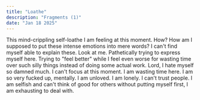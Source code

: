 ```yaml
---
title: "Loathe"
description: "Fragments (1)"
date: "Jan 18 2025"
---
```


This mind-crippling self-loathe I am feeling at this moment. How? How am I supposed to put these intense emotions into mere words? I can't find myself able to explain these. Look at me. Pathetically trying to express myself here. Trying to "feel better" while I feel even worse for wasting time over such silly things instead of doing some actual work. Lord, I hate myself so damned much. I can't focus at this moment. I am wasting time here. I am so very fucked up, mentally. I am unloved. I am lonely. I can't trust people. I am selfish and can't think of good for others without putting myself first, I am exhausting to deal with.